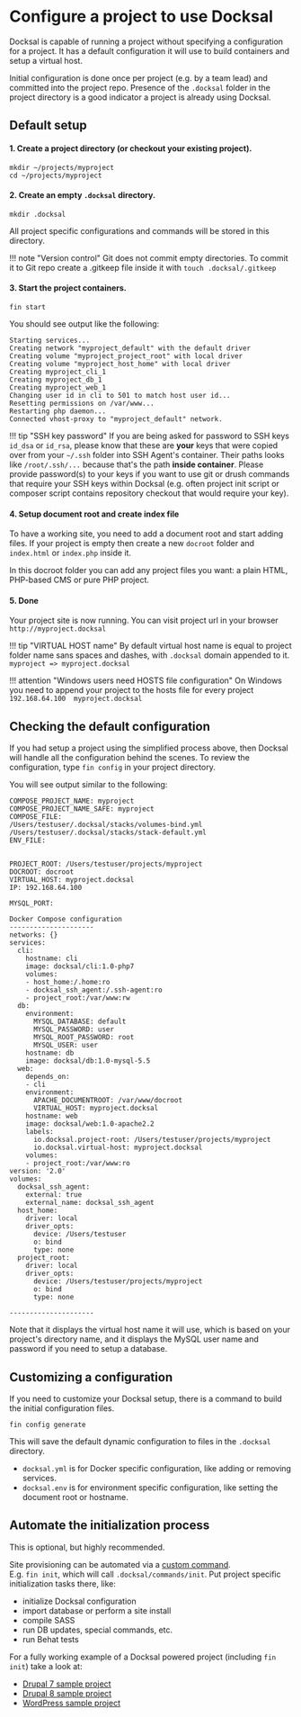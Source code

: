# Configure a project to use Docksal

Docksal is capable of running a project without specifying a configuration for a project. 
It has a default configuration it will use to build containers and setup a virtual host.

Initial configuration is done once per project (e.g. by a team lead) and committed into the project repo. 
Presence of the `.docksal` folder in the project directory is a good indicator a project is already using Docksal.

## Default setup

#### 1. Create a project directory (or checkout your existing project).

```
mkdir ~/projects/myproject
cd ~/projects/myproject
```

#### 2. Create an empty `.docksal` directory. 

`mkdir .docksal`

All project specific configurations and commands will be stored in this directory.

!!! note "Version control" 
    Git does not commit empty directories. To commit it to Git repo create a .gitkeep file inside it with `touch .docksal/.gitkeep`

#### 3. Start the project containers.

`fin start`

You should see output like the following:

```
Starting services...
Creating network "myproject_default" with the default driver
Creating volume "myproject_project_root" with local driver
Creating volume "myproject_host_home" with local driver
Creating myproject_cli_1
Creating myproject_db_1
Creating myproject_web_1
Changing user id in cli to 501 to match host user id...
Resetting permissions on /var/www...
Restarting php daemon...
Connected vhost-proxy to "myproject_default" network.
```

!!! tip "SSH key password"
    If you are being asked for password to SSH keys `id_dsa` or `id_rsa`, please know that these are **your** keys that were copied over from your `~/.ssh` folder into SSH Agent's container. Their paths looks like `/root/.ssh/...` because that's the path **inside container**. Please provide password(s) to your keys if you want to use git or drush commands that require your SSH keys within Docksal (e.g. often project init script or composer script contains repository checkout that would require your key).

#### 4. Setup document root and create index file

To have a working site, you need to add a document root and start adding files. If your project is empty then create a new `docroot` folder and `index.html` or `index.php` inside it.

In this docroot folder you can add any project files you want: a plain HTML, PHP-based CMS or pure PHP project.

#### 5. Done

Your project site is now running. You can visit project url in your browser `http://myproject.docksal`

!!! tip "VIRTUAL HOST name"
    By default virtual host name is equal to project folder name sans spaces and dashes, with `.docksal` domain appended to it. `myproject => myproject.docksal`

!!! attention "Windows users need HOSTS file configuration"
    On Windows you need to append your project to the hosts file for every project `192.168.64.100  myproject.docksal`

## Checking the default configuration

If you had setup a project using the simplified process above, then Docksal will handle all the configuration
behind the scenes. To review the configuration, type `fin config` in your project directory.

You will see output similar to the following:

```
COMPOSE_PROJECT_NAME: myproject
COMPOSE_PROJECT_NAME_SAFE: myproject
COMPOSE_FILE:
/Users/testuser/.docksal/stacks/volumes-bind.yml
/Users/testuser/.docksal/stacks/stack-default.yml
ENV_FILE:


PROJECT_ROOT: /Users/testuser/projects/myproject
DOCROOT: docroot
VIRTUAL_HOST: myproject.docksal
IP: 192.168.64.100

MYSQL_PORT:

Docker Compose configuration
---------------------
networks: {}
services:
  cli:
    hostname: cli
    image: docksal/cli:1.0-php7
    volumes:
    - host_home:/.home:ro
    - docksal_ssh_agent:/.ssh-agent:ro
    - project_root:/var/www:rw
  db:
    environment:
      MYSQL_DATABASE: default
      MYSQL_PASSWORD: user
      MYSQL_ROOT_PASSWORD: root
      MYSQL_USER: user
    hostname: db
    image: docksal/db:1.0-mysql-5.5
  web:
    depends_on:
    - cli
    environment:
      APACHE_DOCUMENTROOT: /var/www/docroot
      VIRTUAL_HOST: myproject.docksal
    hostname: web
    image: docksal/web:1.0-apache2.2
    labels:
      io.docksal.project-root: /Users/testuser/projects/myproject
      io.docksal.virtual-host: myproject.docksal
    volumes:
    - project_root:/var/www:ro
version: '2.0'
volumes:
  docksal_ssh_agent:
    external: true
    external_name: docksal_ssh_agent
  host_home:
    driver: local
    driver_opts:
      device: /Users/testuser
      o: bind
      type: none
  project_root:
    driver: local
    driver_opts:
      device: /Users/testuser/projects/myproject
      o: bind
      type: none

---------------------
```

Note that it displays the virtual host name it will use, which is based on your
project's directory name, and it displays the MySQL user name and password if
you need to setup a database.

## Customizing a configuration

If you need to customize your Docksal setup, there is a command to build the initial configuration files.

`fin config generate`

This will save the default dynamic configuration to files in the `.docksal` directory.

- `docksal.yml` is for Docker specific configuration, like adding or removing services.
- `docksal.env` is for environment specific configuration, like setting the document root or hostname.

## Automate the initialization process

This is optional, but highly recommended.

Site provisioning can be automated via a [custom command](custom-commands.md).  
E.g. `fin init`, which will call `.docksal/commands/init`. Put project specific initialization tasks there, like:

- initialize Docksal configuration
- import database or perform a site install
- compile SASS
- run DB updates, special commands, etc.
- run Behat tests

For a fully working example of a Docksal powered project (including `fin init`) take a look at:

- [Drupal 7 sample project](https://github.com/docksal/drupal7)
- [Drupal 8 sample project](https://github.com/docksal/drupal8)
- [WordPress sample project](https://github.com/docksal/wordpress)
